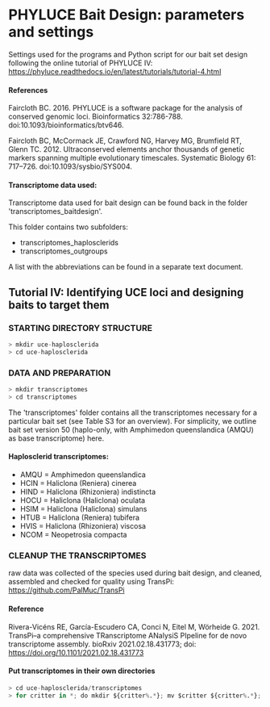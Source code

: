 # PHYLUCE Bait Design: parameters and settings

Settings used for the programs and Python script for our bait set design following the online tutorial of PHYLUCE IV:
https://phyluce.readthedocs.io/en/latest/tutorials/tutorial-4.html

#### References
Faircloth BC. 2016. PHYLUCE is a software package for the analysis of conserved genomic loci. Bioinformatics 32:786-788. doi:10.1093/bioinformatics/btv646.

Faircloth BC, McCormack JE, Crawford NG, Harvey MG, Brumfield RT, Glenn TC. 2012. Ultraconserved elements anchor thousands of genetic markers spanning multiple evolutionary timescales. Systematic Biology 61: 717–726. doi:10.1093/sysbio/SYS004.

#### Transcriptome data used:
Transcriptome data used for bait design can be found back in the folder 'transcriptomes_baitdesign'.

This folder contains two subfolders:
* transcriptomes_haplosclerids
* transcriptomes_outgroups

A list with the abbreviations can be found in a separate text document.

## Tutorial IV: Identifying UCE loci and designing baits to target them

### STARTING DIRECTORY STRUCTURE

```python
> mkdir uce-haplosclerida
> cd uce-haplosclerida
```

### DATA AND PREPARATION

```python
> mkdir transcriptomes
> cd transcriptomes
```

The 'transcriptomes' folder contains all the transcriptomes necessary for a particular bait set (see Table S3 for an overview). For simplicity, we outline bait set version 50 (haplo-only, with Amphimedon queenslandica (AMQU) as base transcriptome) here.

#### Haplosclerid transcriptomes:
* AMQU = Amphimedon queenslandica
* HCIN = Haliclona (Reniera) cinerea
* HIND = Haliclona (Rhizoniera) indistincta
* HOCU = Haliclona (Haliclona) oculata
* HSIM = Haliclona (Haliclona) simulans
* HTUB = Haliclona (Reniera) tubifera
* HVIS = Haliclona (Rhizoniera) viscosa
* NCOM = Neopetrosia compacta

### CLEANUP THE TRANSCRIPTOMES
raw data was collected of the species used during bait design, and cleaned, assembled and checked for quality using TransPi: https://github.com/PalMuc/TransPi

#### Reference
Rivera-Vicéns RE, García-Escudero CA, Conci N, Eitel M, Wörheide G. 2021. TransPi–a comprehensive TRanscriptome ANalysiS PIpeline for de novo transcriptome assembly. bioRxiv 2021.02.18.431773; doi: https://doi.org/10.1101/2021.02.18.431773

#### Put transcriptomes in their own directories

```python
> cd uce-haplosclerida/transcriptomes
> for critter in *; do mkdir ${critter%.*}; mv $critter ${critter%.*}; done
```
